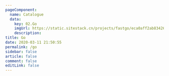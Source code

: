 ```yaml
---
pageComponent: 
  name: Catalogue
  data: 
    key: 02.Go
    imgUrl: https://static.sitestack.cn/projects/fastgo/eca0aff2ab834263e054a729fe4d9eae.png
    description: 
title: Go
date: 2020-03-11 21:50:55
permalink: /go
sidebar: false
article: false
comment: false
editLink: false
---
```

